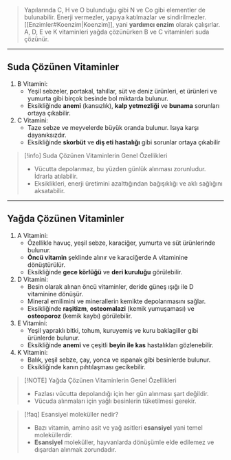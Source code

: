 >Yapılarında C, H ve O bulunduğu gibi N ve Co gibi elementler de bulunabilir. Enerji vermezler, yapıya katılmazlar ve sindirilmezler. [[Enzimler#Koenzim|Koenzim]], yani **yardımcı enzim** olarak çalışırlar. A, D, E ve K vitaminleri yağda çözünürken B ve C vitaminleri suda çözünür.

---
## Suda Çözünen Vitaminler
1. B Vitamini:
	- Yeşil sebzeler, portakal, tahıllar, süt ve deniz ürünleri, et ürünleri ve yumurta gibi birçok besinde bol miktarda bulunur.
	- Eksikliğinde **anemi** (kansızlık), **kalp yetmezliği** ve **bunama** sorunları ortaya çıkabilir.
2. C Vitamini:
	- Taze sebze ve meyvelerde büyük oranda bulunur. Isıya karşı dayanıksızdır.
	- Eksikliğinde **skorbüt** ve **diş eti hastalığı** gibi sorunlar ortaya çıkabilir

> [!info] Suda Çözünen Vitaminlerin Genel Özellikleri
> - Vücutta depolanmaz, bu yüzden günlük alınması zorunludur. İdrarla atılabilir.
> - Eksiklikleri, enerji üretimini azalttığından bağışıklığı ve aklı sağlığını aksatabilir.

---
## Yağda Çözünen Vitaminler
1. A Vitamini:
	- Özellikle havuç, yeşil sebze, karaciğer, yumurta ve süt ürünlerinde bulunur.
	- **Öncü vitamin** şeklinde alınır ve karaciğerde A vitaminine dönüştürülür.
	- Eksikliğinde **gece körlüğü** ve **deri kuruluğu** görülebilir.
2. D Vitamini:
	- Besin olarak alınan öncü vitaminler, deride güneş ışığı ile D vitaminine dönüşür.
	- Mineral emilimini ve minerallerin kemikte depolanmasını sağlar.
	- Eksikliğinde **raşitizm**, **osteomalazi** (kemik yumuşaması) ve **osteoporoz** (kemik kaybı) görülebilir.
3. E Vitamini:
	- Yeşil yapraklı bitki, tohum, kuruyemiş ve kuru baklagiller gibi ürünlerde bulunur.
	- Eksikliğinde **anemi** ve çeşitli **beyin ile kas** hastalıkları gözlenebilir.
4. K Vitamini:
	- Balık, yeşil sebze, çay, yonca ve ıspanak gibi besinlerde bulunur.
	- Eksikliğinde kanın pıhtılaşması gecikebilir.

> [!NOTE] Yağda Çözünen Vitaminlerin Genel Özellikleri
> - Fazlası vücutta depolandığı için her gün alınması şart değildir.
> - Vücuda alınmaları için yağlı besinlerin tüketilmesi gerekir.

> [!faq] Esansiyel moleküller nedir?
> - Bazı vitamin, amino asit ve yağ asitleri **esansiyel** yani temel moleküllerdir.
> - **Esansiyel** moleküller, hayvanlarda dönüşümle elde edilemez ve dışardan alınmak zorundadır.